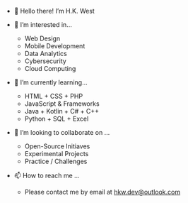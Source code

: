 - 👋 Hello there! I’m H.K. West
  
- 👀 I’m interested in...
  -  Web Design
  -  Mobile Development
  -  Data Analytics
  -  Cybersecurity
  -  Cloud Computing
    
- 🌱 I’m currently learning...
  - HTML + CSS + PHP
  - JavaScript & Frameworks
  - Java + Kotlin + C# + C++
  - Python + SQL + Excel

- 💞️ I’m looking to collaborate on ...
  - Open-Source Initiaves
  - Experimental Projects
  - Practice / Challenges

- 📫 How to reach me ...
  - Please contact me by email at hkw.dev@outlook.com

<!---
hkw-dev/hkw-dev is a ✨ special ✨ repository because its `README.md` (this file) appears on your GitHub profile.
You can click the Preview link to take a look at your changes.
--->
